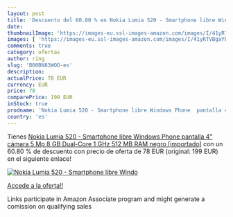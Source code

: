 ```yaml
---
layout: post
title: 'Descuento del 60.80 % en Nokia Lumia 520 - Smartphone libre Windo'
date: 
thumbnailImage: 'https://images-eu.ssl-images-amazon.com/images/I/41yRTVBgaYL._SL200_.jpg'
images: [ 'https://images-eu.ssl-images-amazon.com/images/I/41yRTVBgaYL._SL200_.jpg' ]
comments: true
category: ofertas
author: ring
slug: 'B00BN83WOO-es'
description:
actualPrice: 78 EUR
currency: EUR
price: 78
comparePrice: 199 EUR
inStock: true
prodname: 'Nokia Lumia 520 - Smartphone libre Windows Phone  pantalla 4"  cámara 5 Mp  8 GB  Dual-Core 1 GHz  512 MB RAM   negro [importado]'
country: 'es'
---
```


Tienes [Nokia Lumia 520 - Smartphone libre Windows Phone  pantalla 4"  cámara 5 Mp  8 GB  Dual-Core 1 GHz  512 MB RAM   negro [importado]](https://www.amazon.es/dp/B00BN83WOO/?tag=tolees-21) con un 60.80 % de descuento con precio de oferta de 78 EUR (original: 199 EUR) en el siguiente enlace!

[![Nokia Lumia 520 - Smartphone libre Windo](https://images-eu.ssl-images-amazon.com/images/I/41yRTVBgaYL._SL200_.jpg)](https://www.amazon.es/dp/B00BN83WOO/?tag=tolees-21)

[Accede a la oferta!!](https://www.amazon.es/dp/B00BN83WOO/?tag=tolees-21)

Links participate in Amazon Associate program and might generate a comission on qualifying sales


